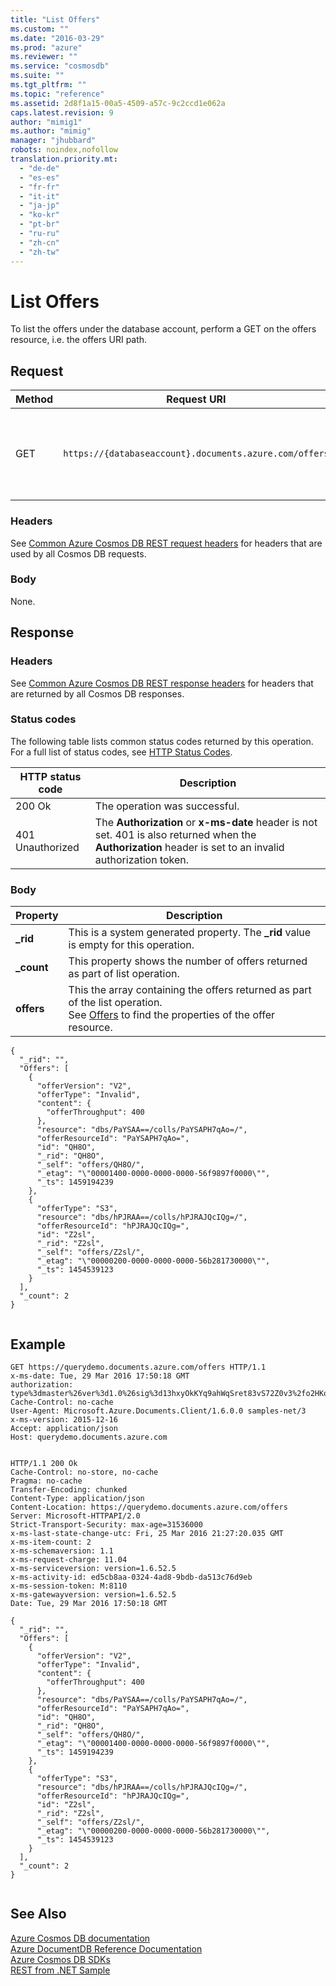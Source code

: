 ```yaml
---
title: "List Offers"
ms.custom: ""
ms.date: "2016-03-29"
ms.prod: "azure"
ms.reviewer: ""
ms.service: "cosmosdb"
ms.suite: ""
ms.tgt_pltfrm: ""
ms.topic: "reference"
ms.assetid: 2d8f1a15-00a5-4509-a57c-9c2ccd1e062a
caps.latest.revision: 9
author: "mimig1"
ms.author: "mimig"
manager: "jhubbard"
robots: noindex,nofollow
translation.priority.mt: 
  - "de-de"
  - "es-es"
  - "fr-fr"
  - "it-it"
  - "ja-jp"
  - "ko-kr"
  - "pt-br"
  - "ru-ru"
  - "zh-cn"
  - "zh-tw"
---
```

# List Offers
  To list the offers under the database account, perform a GET on the offers resource, i.e. the offers URI path.  
  
## Request  
  
|Method|Request URI|Description|  
|------------|-----------------|-----------------|  
|GET|`https://{databaseaccount}.documents.azure.com/offers`|Note that {databaseaccount} is the name of the Azure Cosmos DB account you created under your subscription.|  
  
### Headers  
 See [Common Azure Cosmos DB REST request headers](common-documentdb-rest-request-headers.md) for headers that are used by all Cosmos DB requests.  
  
### Body  
 None.  
  
## Response  
  
### Headers  
 See [Common Azure Cosmos DB REST response headers](common-documentdb-rest-response-headers.md) for headers that are returned by all Cosmos DB responses.  
  
### Status codes  
 The following table lists common status codes returned by this operation. For a full list of status codes, see [HTTP Status Codes](https://msdn.microsoft.com/library/azure/dn783364.aspx).  
  
|HTTP status code|Description|  
|----------------------|-----------------|  
|200 Ok|The operation was successful.|  
|401 Unauthorized|The **Authorization** or **x-ms-date** header is not set. 401 is also returned when the **Authorization** header is set to an invalid authorization token.|  
  
### Body  
  
|Property|Description|  
|--------------|-----------------|  
|**_rid**|This is a system generated property. The **_rid** value is empty for this operation.|  
|**_count**|This property shows the number of offers returned as part of list operation.|  
|**offers**|This the array containing the offers returned as part of the list operation.<br />See [Offers](offers.md) to find the properties of the offer resource.|  
  
```  
{  
  "_rid": "",  
  "Offers": [  
    {  
      "offerVersion": "V2",  
      "offerType": "Invalid",  
      "content": {  
        "offerThroughput": 400  
      },  
      "resource": "dbs/PaYSAA==/colls/PaYSAPH7qAo=/",  
      "offerResourceId": "PaYSAPH7qAo=",  
      "id": "QH8O",  
      "_rid": "QH8O",  
      "_self": "offers/QH8O/",  
      "_etag": "\"00001400-0000-0000-0000-56f9897f0000\"",  
      "_ts": 1459194239  
    },  
    {  
      "offerType": "S3",  
      "resource": "dbs/hPJRAA==/colls/hPJRAJQcIQg=/",  
      "offerResourceId": "hPJRAJQcIQg=",  
      "id": "Z2sl",  
      "_rid": "Z2sl",  
      "_self": "offers/Z2sl/",  
      "_etag": "\"00000200-0000-0000-0000-56b281730000\"",  
      "_ts": 1454539123  
    }  
  ],  
  "_count": 2  
}  
  
```  
  
## Example  
  
```  
GET https://querydemo.documents.azure.com/offers HTTP/1.1  
x-ms-date: Tue, 29 Mar 2016 17:50:18 GMT  
authorization: type%3dmaster%26ver%3d1.0%26sig%3d13hxyOkKYq9ahWqSret83vS72Z0v3%2fo2HKodfDQQpoQ%3d  
Cache-Control: no-cache  
User-Agent: Microsoft.Azure.Documents.Client/1.6.0.0 samples-net/3  
x-ms-version: 2015-12-16  
Accept: application/json  
Host: querydemo.documents.azure.com  
  
```  
  
```  
HTTP/1.1 200 Ok  
Cache-Control: no-store, no-cache  
Pragma: no-cache  
Transfer-Encoding: chunked  
Content-Type: application/json  
Content-Location: https://querydemo.documents.azure.com/offers  
Server: Microsoft-HTTPAPI/2.0  
Strict-Transport-Security: max-age=31536000  
x-ms-last-state-change-utc: Fri, 25 Mar 2016 21:27:20.035 GMT  
x-ms-item-count: 2  
x-ms-schemaversion: 1.1  
x-ms-request-charge: 11.04  
x-ms-serviceversion: version=1.6.52.5  
x-ms-activity-id: ed5cb8aa-0324-4ad8-9bdb-da513c76d9eb  
x-ms-session-token: M:8110  
x-ms-gatewayversion: version=1.6.52.5  
Date: Tue, 29 Mar 2016 17:50:18 GMT  
  
{  
  "_rid": "",  
  "Offers": [  
    {  
      "offerVersion": "V2",  
      "offerType": "Invalid",  
      "content": {  
        "offerThroughput": 400  
      },  
      "resource": "dbs/PaYSAA==/colls/PaYSAPH7qAo=/",  
      "offerResourceId": "PaYSAPH7qAo=",  
      "id": "QH8O",  
      "_rid": "QH8O",  
      "_self": "offers/QH8O/",  
      "_etag": "\"00001400-0000-0000-0000-56f9897f0000\"",  
      "_ts": 1459194239  
    },  
    {  
      "offerType": "S3",  
      "resource": "dbs/hPJRAA==/colls/hPJRAJQcIQg=/",  
      "offerResourceId": "hPJRAJQcIQg=",  
      "id": "Z2sl",  
      "_rid": "Z2sl",  
      "_self": "offers/Z2sl/",  
      "_etag": "\"00000200-0000-0000-0000-56b281730000\"",  
      "_ts": 1454539123  
    }  
  ],  
  "_count": 2  
}  
  
```  
  
## See Also  
 [Azure Cosmos DB documentation](http://azure.microsoft.com/documentation/services/documentdb/)   
 [Azure DocumentDB Reference Documentation](https://go.microsoft.com/fwlink/?linkid=834805)   
 [Azure Cosmos DB SDKs](https://azure.microsoft.com/documentation/articles/documentdb-sdk-dotnet/)   
 [REST from .NET Sample](https://github.com/Azure/azure-documentdb-dotnet/tree/master/samples/rest-from-.net)  
  
  
